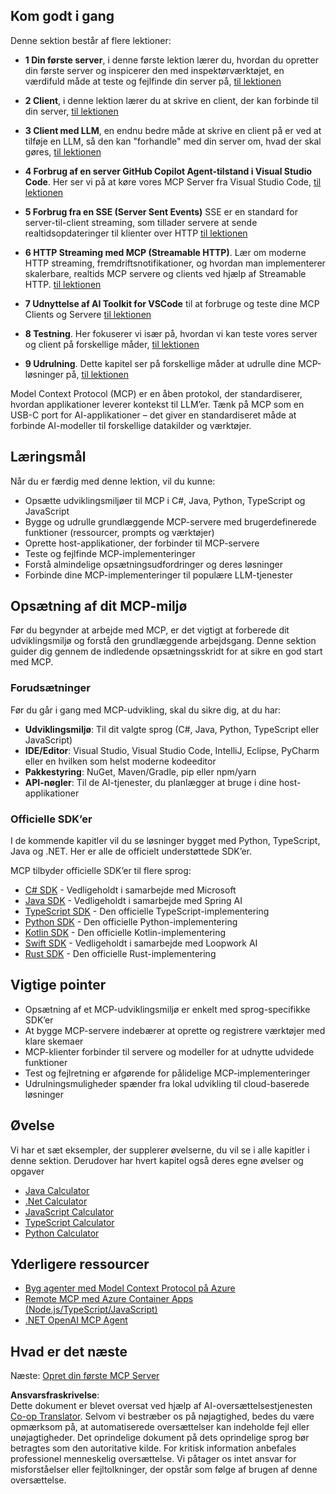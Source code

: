 <!--
CO_OP_TRANSLATOR_METADATA:
{
  "original_hash": "860935ff95d05b006d1d3323e8e3f9e8",
  "translation_date": "2025-07-09T22:32:08+00:00",
  "source_file": "03-GettingStarted/README.md",
  "language_code": "da"
}
-->
## Kom godt i gang  

Denne sektion består af flere lektioner:

- **1 Din første server**, i denne første lektion lærer du, hvordan du opretter din første server og inspicerer den med inspektørværktøjet, en værdifuld måde at teste og fejlfinde din server på, [til lektionen](01-first-server/README.md)

- **2 Client**, i denne lektion lærer du at skrive en client, der kan forbinde til din server, [til lektionen](02-client/README.md)

- **3 Client med LLM**, en endnu bedre måde at skrive en client på er ved at tilføje en LLM, så den kan "forhandle" med din server om, hvad der skal gøres, [til lektionen](03-llm-client/README.md)

- **4 Forbrug af en server GitHub Copilot Agent-tilstand i Visual Studio Code**. Her ser vi på at køre vores MCP Server fra Visual Studio Code, [til lektionen](04-vscode/README.md)

- **5 Forbrug fra en SSE (Server Sent Events)** SSE er en standard for server-til-client streaming, som tillader servere at sende realtidsopdateringer til klienter over HTTP [til lektionen](05-sse-server/README.md)

- **6 HTTP Streaming med MCP (Streamable HTTP)**. Lær om moderne HTTP streaming, fremdriftsnotifikationer, og hvordan man implementerer skalerbare, realtids MCP servere og clients ved hjælp af Streamable HTTP. [til lektionen](06-http-streaming/README.md)

- **7 Udnyttelse af AI Toolkit for VSCode** til at forbruge og teste dine MCP Clients og Servere [til lektionen](07-aitk/README.md)

- **8 Testning**. Her fokuserer vi især på, hvordan vi kan teste vores server og client på forskellige måder, [til lektionen](08-testing/README.md)

- **9 Udrulning**. Dette kapitel ser på forskellige måder at udrulle dine MCP-løsninger på, [til lektionen](09-deployment/README.md)


Model Context Protocol (MCP) er en åben protokol, der standardiserer, hvordan applikationer leverer kontekst til LLM’er. Tænk på MCP som en USB-C port for AI-applikationer – det giver en standardiseret måde at forbinde AI-modeller til forskellige datakilder og værktøjer.

## Læringsmål

Når du er færdig med denne lektion, vil du kunne:

- Opsætte udviklingsmiljøer til MCP i C#, Java, Python, TypeScript og JavaScript
- Bygge og udrulle grundlæggende MCP-servere med brugerdefinerede funktioner (ressourcer, prompts og værktøjer)
- Oprette host-applikationer, der forbinder til MCP-servere
- Teste og fejlfinde MCP-implementeringer
- Forstå almindelige opsætningsudfordringer og deres løsninger
- Forbinde dine MCP-implementeringer til populære LLM-tjenester

## Opsætning af dit MCP-miljø

Før du begynder at arbejde med MCP, er det vigtigt at forberede dit udviklingsmiljø og forstå den grundlæggende arbejdsgang. Denne sektion guider dig gennem de indledende opsætningsskridt for at sikre en god start med MCP.

### Forudsætninger

Før du går i gang med MCP-udvikling, skal du sikre dig, at du har:

- **Udviklingsmiljø**: Til dit valgte sprog (C#, Java, Python, TypeScript eller JavaScript)
- **IDE/Editor**: Visual Studio, Visual Studio Code, IntelliJ, Eclipse, PyCharm eller en hvilken som helst moderne kodeeditor
- **Pakkestyring**: NuGet, Maven/Gradle, pip eller npm/yarn
- **API-nøgler**: Til de AI-tjenester, du planlægger at bruge i dine host-applikationer


### Officielle SDK’er

I de kommende kapitler vil du se løsninger bygget med Python, TypeScript, Java og .NET. Her er alle de officielt understøttede SDK’er.

MCP tilbyder officielle SDK’er til flere sprog:
- [C# SDK](https://github.com/modelcontextprotocol/csharp-sdk) - Vedligeholdt i samarbejde med Microsoft
- [Java SDK](https://github.com/modelcontextprotocol/java-sdk) - Vedligeholdt i samarbejde med Spring AI
- [TypeScript SDK](https://github.com/modelcontextprotocol/typescript-sdk) - Den officielle TypeScript-implementering
- [Python SDK](https://github.com/modelcontextprotocol/python-sdk) - Den officielle Python-implementering
- [Kotlin SDK](https://github.com/modelcontextprotocol/kotlin-sdk) - Den officielle Kotlin-implementering
- [Swift SDK](https://github.com/modelcontextprotocol/swift-sdk) - Vedligeholdt i samarbejde med Loopwork AI
- [Rust SDK](https://github.com/modelcontextprotocol/rust-sdk) - Den officielle Rust-implementering

## Vigtige pointer

- Opsætning af et MCP-udviklingsmiljø er enkelt med sprog-specifikke SDK’er
- At bygge MCP-servere indebærer at oprette og registrere værktøjer med klare skemaer
- MCP-klienter forbinder til servere og modeller for at udnytte udvidede funktioner
- Test og fejlretning er afgørende for pålidelige MCP-implementeringer
- Udrulningsmuligheder spænder fra lokal udvikling til cloud-baserede løsninger

## Øvelse

Vi har et sæt eksempler, der supplerer øvelserne, du vil se i alle kapitler i denne sektion. Derudover har hvert kapitel også deres egne øvelser og opgaver

- [Java Calculator](./samples/java/calculator/README.md)
- [.Net Calculator](../../../03-GettingStarted/samples/csharp)
- [JavaScript Calculator](./samples/javascript/README.md)
- [TypeScript Calculator](./samples/typescript/README.md)
- [Python Calculator](../../../03-GettingStarted/samples/python)

## Yderligere ressourcer

- [Byg agenter med Model Context Protocol på Azure](https://learn.microsoft.com/azure/developer/ai/intro-agents-mcp)
- [Remote MCP med Azure Container Apps (Node.js/TypeScript/JavaScript)](https://learn.microsoft.com/samples/azure-samples/mcp-container-ts/mcp-container-ts/)
- [.NET OpenAI MCP Agent](https://learn.microsoft.com/samples/azure-samples/openai-mcp-agent-dotnet/openai-mcp-agent-dotnet/)

## Hvad er det næste

Næste: [Opret din første MCP Server](01-first-server/README.md)

**Ansvarsfraskrivelse**:  
Dette dokument er blevet oversat ved hjælp af AI-oversættelsestjenesten [Co-op Translator](https://github.com/Azure/co-op-translator). Selvom vi bestræber os på nøjagtighed, bedes du være opmærksom på, at automatiserede oversættelser kan indeholde fejl eller unøjagtigheder. Det oprindelige dokument på dets oprindelige sprog bør betragtes som den autoritative kilde. For kritisk information anbefales professionel menneskelig oversættelse. Vi påtager os intet ansvar for misforståelser eller fejltolkninger, der opstår som følge af brugen af denne oversættelse.